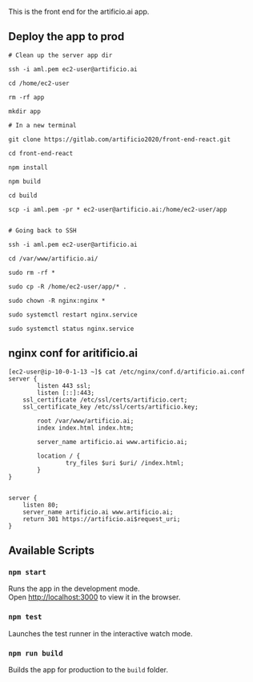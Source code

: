 This is the front end for the artificio.ai app.

## Deploy the app to prod
```
# Clean up the server app dir

ssh -i aml.pem ec2-user@artificio.ai

cd /home/ec2-user

rm -rf app

mkdir app

# In a new terminal

git clone https://gitlab.com/artificio2020/front-end-react.git

cd front-end-react

npm install

npm build

cd build

scp -i aml.pem -pr * ec2-user@artificio.ai:/home/ec2-user/app


# Going back to SSH

ssh -i aml.pem ec2-user@artificio.ai

cd /var/www/artificio.ai/

sudo rm -rf *

sudo cp -R /home/ec2-user/app/* .

sudo chown -R nginx:nginx *

sudo systemctl restart nginx.service

sudo systemctl status nginx.service

```

## nginx conf for aritificio.ai

```
[ec2-user@ip-10-0-1-13 ~]$ cat /etc/nginx/conf.d/artificio.ai.conf
server {
        listen 443 ssl;
        listen [::]:443;
	ssl_certificate /etc/ssl/certs/artificio.cert;
	ssl_certificate_key /etc/ssl/certs/artificio.key;

        root /var/www/artificio.ai;
        index index.html index.htm;

        server_name artificio.ai www.artificio.ai;

        location / {
                try_files $uri $uri/ /index.html;
        }
}


server {
    listen 80;
    server_name artificio.ai www.artificio.ai;
    return 301 https://artificio.ai$request_uri;
}
```


## Available Scripts

### `npm start`

Runs the app in the development mode.<br />
Open [http://localhost:3000](http://localhost:3000) to view it in the browser.

### `npm test`

Launches the test runner in the interactive watch mode.<br />

### `npm run build`

Builds the app for production to the `build` folder.<br />
